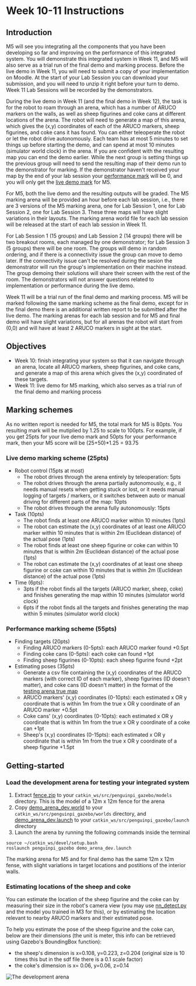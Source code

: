# Week 10-11 Instructions

## Introduction
M5 will see you integrating all the components that you have been developing so far and improving on the performance of this integrated system. You will demonstrate this integrated system in Week 11, and M5 will also serve as a trial run of the final demo and marking process. Before the live demo in Week 11, you will need to submit a copy of your implementation on Moodle. At the start of your Lab Session you can download your submission, and you will need to unzip it right before your turn to demo. Week 11 Lab Sessions will be recorded by the demonstrators.

During the live demo in Week 11 (and the final demo in Week 12), the task is for the robot to roam through an arena, which has a number of ARUCO markers on the walls, as well as sheep figurines and coke cans at different locations of the arena. The robot will need to generate a map of this arena, which gives the (x,y) coordinates of each of the ARUCO markers, sheep figurines, and coke cans it has found. You can either teleoperate the robot or let the robot drive autonomously. Each team has at most 5 minutes to set things up before starting the demo, and can spend at most 10 minutes (simulator world clock) in the arena. If you are confident with the resulting map you can end the demo earlier. While the next group is setting things up the previous group will need to send the resulting map of their demo run to the demonstrator for marking. If the demonstrator haven't received your map by the end of your lab session your [performance mark](#Performance-marking-scheme-55pts) will be 0, and you will only get the [live demo mark](#Live-demo-marking-scheme-25pts) for M5.

For M5, both the live demo and the resulting outputs will be graded. The M5 marking arena will be provided an hour before each lab session, i.e., there are 3 versions of the M5 marking arena, one for Lab Session 1, one for Lab Session 2, one for Lab Session 3. These three maps will have slight variations in their layouts. The marking arena world file for each lab session will be released at the start of each lab session in Week 11.

For Lab Session 1 (15 groups) and Lab Session 2 (14 groups) there will be two breakout rooms, each managed by one demonstrator; for Lab Session 3 (5 groups) there will be one room. The groups will demo in random ordering, and if there is a connectivity issue the group can move to demo later. If the connectivity issue can't be resolved during the sesion the demonstrator will run the group's implementation on their machine instead. The group demoing their solutions will share their screen with the rest of the room. The demonstrators will not answer questions related to implementation or performance during the live demo. 

Week 11 will be a trial run of the final demo and marking process. M5 will be marked following the same marking scheme as the final demo, except for in the final demo there is an additional written report to be submitted after the live demo. The marking arenas for each lab session and for M5 and final demo will have slight variations, but for all arenas the robot will start from (0,0) and will have at least 2 ARUCO markers in sight at the start.

## Objectives
- Week 10: finish integrating your system so that it can navigate through an arena, locate all ARUCO markers, sheep figurines, and coke cans, and generate a map of this arena which gives the (x,y) coordinated of these targets.
- Week 11: live demo for M5 marking, which also serves as a trial run of the final demo and marking process

## Marking schemes
As no written report is needed for M5, the total mark for M5 is 80pts. You resulting mark will be mutiplied by 1.25 to scale to 100pts. For example, if you get 25pts for your live demo mark and 50pts for your performance mark, then your M5 score will be (25+50)*1.25 = 93.75

### Live demo marking scheme (25pts)
- Robot control (15pts at most) 
  - The robot drives through the arena entirely by teleoperation: 5pts
  - The robot drives through the arena partially autonomously, e.g., it needs manual resets when getting stuck or lost, or it needs manual logging of targets / markers, or it switches between auto or manual driving for different parts of the map: 10pts
  - The robot drives through the arena fully autonomously: 15pts
- Task (10pts)
  - The robot finds at least one ARUCO marker within 10 minutes (1pts)
  - The robot can estimate the (x,y) coordinates of at least one ARUCO marker within 10 minutes that is within 2m (Euclidean distance) of the actual pose (1pts)
  - The robot finds at least one sheep figurine or coke can within 10 minutes that is within 2m (Euclidean distance) of the actual pose (1pts)
  - The robot can estimate the (x,y) coordinates of at least one sheep figurine or coke can within 10 minutes that is within 2m (Euclidean distance) of the actual pose (1pts)
- Time (6pts):
  - 3pts if the robot finds all the targets (ARUCO marker, sheep, coke) and finishes generating the map within 10 minutes (simulator world clock)
  - 6pts if the robot finds all the targets and finishes generating the map within 5 minutes (simulator world clock)
### Performance marking scheme (55pts)
- Finding targets (20pts)
  - Finding ARUCO markers (0-5pts): each ARUCO marker found +0.5pt
  - Finding coke cans (0-5pts): each coke can found +1pt
  - Finding sheep figurines (0-10pts): each sheep figurine found +2pt
- Estimating poses (35pts)
  - Generate a csv file containing the (x,y) coordinates of the ARUCO markers (with correct ID of each marker), sheep figurines (ID doesn't matter), and coke cans (ID doesn't matter) in the format of the [testing arena true map](TruePose_demo_arena_dev.csv) 
  - ARUCO markers' (x,y) coordinates (0-10pts): each estimated x OR y coordinate that is within 1m from the true x OR y coordinate of an ARUCO marker +0.5pt
  - Coke cans' (x,y) coordinates (0-10pts): each estimated x OR y coordinate that is within 1m from the true x OR y coordinate of a coke can +1pt
  - Sheep's (x,y) coordinates (0-15pts): each estimated x OR y coordinate that is within 1m from the true x OR y coordinate of a sheep figurine +1.5pt

## Getting-started
### Load the development arena for testing your integrated system
1. Extract [fence.zip](fence.zip) to your ```catkin_ws/src/penguinpi_gazebo/models``` directory. This is the model of a 12m x 12m fence for the arena
2. Copy [demo_arena_dev.world](demo_arena_dev.world) to your ```catkin_ws/src/penguinpi_gazebo/worlds``` directory, and [demo_arena_dev.launch](demo_arena_dev.launch) to your ```catkin_ws/src/penguinpi_gazebo/launch``` directory
3. Launch the arena by running the following commands inside the terminal
```
source ~/catkin_ws/devel/setup.bash
roslaunch penguinpi_gazebo demo_arena_dev.launch 
```
The marking arena for M5 and for final demo has the same 12m x 12m fense, with slight variations in target locations and postitions of the interior walls.

### Estimating locations of the sheep and coke
You can estimate the location of the sheep figurine and the coke can by measuring their size in the robot's camera view (you may use [nn_detect.py](https://github.com/tianleimin/ECE4078_Lab/blob/master/Week06-07/nn_detect.py) and the model you trained in M3 for this), or by estimating the location relevant to nearby ARUCO markers and their estimated pose.

To help you estimate the pose of the sheep figurine and the coke can, below are their dimensions (the unit is meter, this info can be retrieved using Gazebo's BoundingBox function):
- the sheep's dimension is x=0.108, y=0.223, z=0.204 (original size is 10 times this but in the sdf file there is a 0.1 scale factor)
- the coke's dimension is x= 0.06, y=0.06, z=0.14

![The development arena](https://github.com/tianleimin/ECE4078_Lab/blob/master/pics/DevArena.png?raw=true "The development arena for testing your integrated system")
